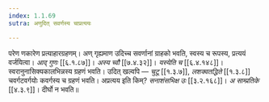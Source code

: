 ```yaml
---
index: 1.1.69
sutra: अणुदित् सवर्णस्य चाप्रत्ययः

---
```

परेण णकारेण प्रत्याहारग्रहणम्। अण् गृह्यमाण उदिच्च सवर्णानां ग्राहको भवति, स्वस्य च रूपस्य, प्रत्ययं वर्जयित्वा। _आद् गुणः_ [[६.१.८७]]। _अस्य च्वौ_ [[७.४.३२]]। _यस्येति च_ [[६.४.१४८]]। स्वरानुनासिक्यकालभिन्नस्य ग्रहणं भवति। उदित् खल्वपि — _चुटू_ [[१.३.७]], _लशक्वतद्धिते_ [[१.३.८]] चवर्गटवर्गयोः कवर्गस्य च ग्रहणं भवति। अप्रत्यय इति किम्? _सनाशंसभिक्ष उः_ [[३.२.१६८]]। _अ साम्प्रतिके_ [[४.३.९]]। दीर्घो न भवति॥
